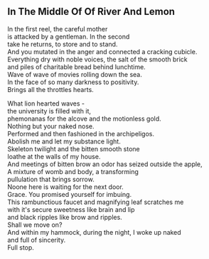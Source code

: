 In The Middle Of Of River And Lemon
-----------------------------------
In the first reel, the careful mother  
is attacked by a gentleman. In the second  
take he returns, to store and to stand.  
And you mutated in the anger and connected a cracking cubicle.  
Everything dry with noble voices, the salt of the smooth brick  
and piles of charitable bread behind lunchtime.  
Wave of wave of movies rolling down the sea.  
In the face of so many darkness to positivity.  
Brings all the throttles hearts.  
  
What lion hearted waves -  
the university is filled with it,  
phemonanas for the alcove and the motionless gold.  
Nothing but your naked nose.  
Performed and then fashioned in the archipeligos.  
Abolish me and let my substance light.  
Skeleton twilight and the bitten smooth stone  
loathe at the walls of my house.  
And meetings of bitten brow an odor has seized outside the apple,  
A mixture of womb and body, a transforming  
pullulation that brings sorrow.  
Noone here is waiting for the next door.  
Grace. You promised yourself for imbuing.  
This rambunctious faucet and magnifying leaf scratches me  
with it's secure sweetness like brain and lip  
and black ripples like brow and ripples.  
Shall we move on?  
And within my hammock, during the night, I woke up naked  
and full of sincerity.  
Full stop.  
